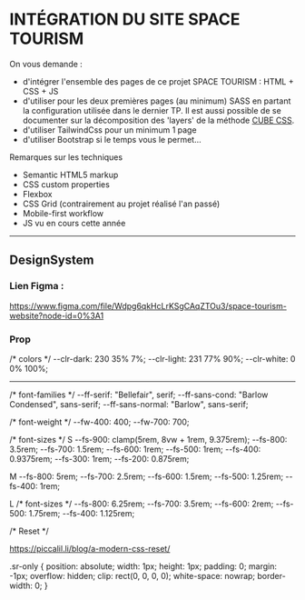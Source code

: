 # INTÉGRATION DU SITE SPACE TOURISM

On vous demande :
- d'intégrer l'ensemble des pages de ce projet SPACE TOURISM : HTML + CSS + JS
- d'utiliser  pour les deux premières pages (au minimum) SASS en partant la configuration utilisée dans le dernier TP. Il est aussi possible de se documenter sur la décomposition des 'layers' de la méthode [CUBE CSS](https://cube.fyi).
- d'utiliser TailwindCss pour un minimum 1 page
- d'utiliser Bootstrap si le temps vous le permet...

Remarques sur les techniques
- Semantic HTML5 markup
- CSS custom properties
- Flexbox
- CSS Grid (contrairement au projet réalisé l'an passé)
- Mobile-first workflow
- JS vu en cours cette année

---
## DesignSystem

### Lien Figma :
https://www.figma.com/file/Wdpg6qkHcLrKSgCAqZTOu3/space-tourism-website?node-id=0%3A1

### Prop
/* colors */
    --clr-dark: 230 35% 7%;
    --clr-light: 231 77% 90%;
    --clr-white: 0 0% 100%;

---
        
/* font-families */
    --ff-serif: "Bellefair", serif;
    --ff-sans-cond: "Barlow Condensed", sans-serif;
    --ff-sans-normal: "Barlow", sans-serif;

/* font-weight */
    --fw-400: 400;
    --fw-700: 700;

/* font-sizes */
S
    --fs-900: clamp(5rem, 8vw + 1rem, 9.375rem);
    --fs-800: 3.5rem;
    --fs-700: 1.5rem;
    --fs-600: 1rem;
    --fs-500: 1rem;
    --fs-400: 0.9375rem;
    --fs-300: 1rem;
    --fs-200: 0.875rem;

M
    --fs-800: 5rem;
    --fs-700: 2.5rem;
    --fs-600: 1.5rem;
    --fs-500: 1.25rem;
    --fs-400: 1rem;

L
    /* font-sizes */
    --fs-800: 6.25rem;
    --fs-700: 3.5rem;
    --fs-600: 2rem;
    --fs-500: 1.75rem;
    --fs-400: 1.125rem;


/* Reset */

https://piccalil.li/blog/a-modern-css-reset/ 

.sr-only {
  position: absolute;
  width: 1px;
  height: 1px;
  padding: 0;
  margin: -1px;
  overflow: hidden;
  clip: rect(0, 0, 0, 0);
  white-space: nowrap;
  border-width: 0;
}

